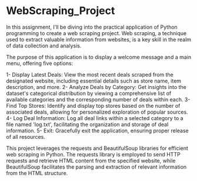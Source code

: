 ﻿# WebScraping_Project
In this assignment, I'll be diving into the practical application of Python programming to create a web scraping project. Web scraping, a technique used to extract valuable information from websites, is a key skill in the realm of data collection and analysis.

The purpose of this application is to display a welcome message and a main menu, offering five options:

1- Display Latest Deals: View the most recent deals scraped from the designated website, including essential details such as store name, item description, and more.
2- Analyze Deals by Category: Get insights into the dataset's categorical distribution by viewing a comprehensive list of available categories and the corresponding number of deals within     each.
3- Find Top Stores: Identify and display top stores based on the number of associated deals, allowing for personalized exploration of popular sources.
4- Log Deal Information: Log all deal links within a selected category to a file named 'log.txt', facilitating the organization and storage of deal information.
5- Exit: Gracefully exit the application, ensuring proper release of all resources.

This project leverages the requests and BeautifulSoup libraries for efficient web scraping in Python. The requests library is employed to send HTTP requests and retrieve HTML content from the specified website, while BeautifulSoup facilitates the parsing and extraction of relevant information from the HTML structure.
